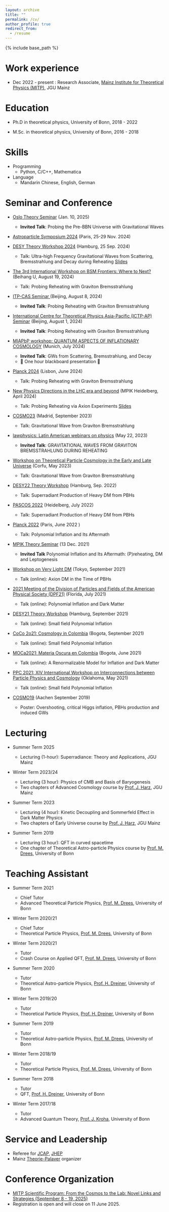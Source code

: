 ```yaml
---
layout: archive
title: ""
permalink: /cv/
author_profile: true
redirect_from:
  - /resume
---
```


{% include base_path %}



Work experience
======
* Dec 2022 - present : Research Associate, [Mainz Institute for Theoretical Physics (MITP)](https://www.mitp.uni-mainz.de/), JGU Mainz 
  <!-- * Duties includes: Updates and improvements to template -->
  <!-- * Supervisor: The Users -->

  <!-- * Nov 2018 - Oct 2022: Research Assistant, [Bethe Center for Theoretical Physics (BCTP)](https://www.bctp.uni-bonn.de/), Bonn University  -->
  <!-- * Duties included: Merging pull requests  -->
  <!-- * Supervisor: Professor Hub -->
  
 <!-- * Nov 2017 - 2018 Oct: Teaching  Assistant, [Physikalisches Institut](https://www.pi.uni-bonn.de/de), Bonn University -->


  <!-- * Summer 2015: Research Assistant -->
  <!-- * Github University -->
  <!-- * Duties included: Tagging issues -->
  <!-- * Supervisor: Professor Git -->
  
Education
======
* Ph.D in theoretical physics, University of Bonn, 2018 - 2022
    <!-- * Thesis: Polynomial Inflation and Its Aftermath [PDF](https://bonndoc.ulb.uni-bonn.de/xmlui/handle/20.500.11811/10407) -->
      
* M.Sc. in theoretical physics, University of Bonn, 2016 - 2018
     <!--  * Thesis: Higgs Inflation In the Early Universe -->
      
<!-- * B.S. in physics, China Three Gorges University, 2012 -2016 -->

Skills
======
* Programming
  * Python, C/C++, Mathematica
* Language
  * Mandarin Chinese, English, German

Seminar and Conference
======
* [Oslo Theory Seminar](https://www.mn.uio.no/fysikk/english/research/groups/theory/theory-seminars/2025_Yong.html) (Jan. 10, 2025)
    * **Invited Talk**: Probing the Pre-BBN Universe with Gravitational Waves  
* [Astroparticle Symposium 2024](https://indico.ijclab.in2p3.fr/event/10663/timetable/#20241111) (Paris, 25-29 Nov. 2024)
      
* [DESY Theory Workshop 2024](https://indico.desy.de/event/43923/overview) (Hamburg, 25 Sep. 2024)
    * Talk: Ultra-high Frequency Gravitational Waves from Scattering, Bremsstrahlung and Decay during Reheating  [Slides](https://indico.desy.de/event/43923/contributions/173179/attachments/92699/125591/DESY_XU.pdf)
* [The 3rd International Workshop on BSM Frontiers: Where to Next?](https://indico-tdli.sjtu.edu.cn/event/2379/) (Beihang U,  August 19, 2024)
   * Talk: Probing Reheating with Graviton Bremsstrahlung
* [ITP-CAS Seminar ](https://itp.cas.cn/kxyj/xshd/xsbg/202408/t20240801_7238908.html) (Beijing, August 8, 2024)
    * **Invited Talk**: Probing Reheating with Graviton Bremsstrahlung
* [International Centre for Theoretical Physics Asia-Pacific (ICTP-AP)  Seminar](https://ictp-ap.org/event/165) (Beijing, August 1, 2024)
    * **Invited Talk**: Probing Reheating with Graviton Bremsstrahlung
* [MIAPbP workshop: QUANTUM ASPECTS OF INFLATIONARY COSMOLOGY](https://www.munich-iapbp.de/cosmology-quantum-aspects) (Munich,  July 2024)
    * **Invited Talk**: GWs from Scattering, Bremsstrahlung, and Decay
    * 🌟 One hour blackboard presentation 🌟  

* [Planck 2024](https://indico.cern.ch/event/1323379/) (Lisbon,  June 2024)
   * Talk: Probing Reheating with Graviton Bremsstrahlung

* [New Physics Directions in the LHC era and beyond](https://indico.cern.ch/event/1339497/overview) (MPIK Heidelberg,  April 2024)
   * Talk: Probing Reheating via Axion Experiments  [Slides](https://indico.cern.ch/event/1339497/contributions/5801419/attachments/2844415/4972963/XU_MPIK.pdf)
     
* [COSMO23](https://workshops.ift.uam-csic.es/COSMO23)  (Madrid, September 2023)
    * Talk:  Gravitational Wave from Graviton Bremsstrahlung
       
* [lawphysics: Latin American webinars on physics](https://lawphysics.wordpress.com/2023/05/22/w145-yong-xu-gravitational-waves-from-graviton-bremsstrahlung-during-reheating/) (May 22, 2023)
    * **Invited Talk**:  GRAVITATIONAL WAVES FROM GRAVITON BREMSSTRAHLUNG DURING REHEATING
      
      
* [Workshop on Theoretical Particle Cosmology in the Early and Late Universe](https://www.physics.ntua.gr/corfu2023/hu.html) (Corfu, May 2023)
    * Talk:  Gravitational Wave from Graviton Bremsstrahlung
      
* [DESY22 Theory Workshop](https://indico.desy.de/event/34520/contributions/128691/) (Hamburg,  Sep. 2022)
   * Talk: Superradiant Production of Heavy DM from PBHs
           
* [PASCOS 2022](https://indico.cern.ch/event/1149557/contributions/4917548/) (Heidelberg, July 2022)
    * Talk: Superradiant Production of Heavy DM from PBHs
      
* [Planck 2022](https://indico.in2p3.fr/event/24773/contributions/110792/) (Paris, June 2022 )
    * Talk: Polynomial Inflation and Its Aftermath
      
* [MPIK Theory Seminar](https://www.mpi-hd.mpg.de/lin/seminar_theory/talks/Talk_Xu_131221.pdf) (13 Dec. 2021)
    * **Invited Talk** Polynomial Inflation and Its Aftermath: (P)reheating, DM and Leptogenesis
      
* [Workshop on Very Light DM](https://indico.ipmu.jp/event/392/) (Tokyo, September 2021)
  * Talk (online): Axion DM in the Time of PBHs
    
* [2021 Meeting of the Division of Particles and Fields of the American Physical Society (DPF21)](https://indico.cern.ch/event/1034469/) (Florida, July 2021)
  * Talk (online): Polynomial Inflation and Dark Matter
    
* [DESY21 Theory Workshop](https://indico.desy.de/event/26540/overview) (Hamburg, September 2021)
   * Talk (online): Small field Polynomial Inflation
     
* [CoCo 2o21: Cosmology in Colombia](https://indico.cern.ch/event/1040803/) (Bogota,  September 2021)
   * Talk (online): Small field Polynomial Inflation
     
* [MOCa2021: Materia Oscura en Colombia](https://indico.cern.ch/event/1004867/) (Bogota, June 2021)
   * Talk (online): A Renormalizable Model for Inflation and Dark Matter
     
* [PPC 2021: XIV International Workshop on Interconnections between Particle Physics and Cosmology](https://indico.cern.ch/event/822029/) (Oklahoma,  May 2021)
   * Talk (online): Small field Polynomial Inflation
  
* [COSMO19](https://indico.cern.ch/event/782784/)  (Aachen September 2019)
   * Poster: Overshooting, critical Higgs inflation, PBHs production and induced GWs
  


<!-- Publications
======
  <ul>{% for post in site.publications reversed %}
    {% include archive-single-cv.html %}
  {% endfor %}</ul>
-->

<!-- Talks
======
  <ul>{% for post in site.talks reversed %}
    {% include archive-single-talk-cv.html  %}
  {% endfor %}</ul>
-->

<!-- Teaching
======
  <ul>{% for post in site.teaching reversed %}
    {% include archive-single-cv.html %}
  {% endfor %}</ul> 
-->
  

Lecturing
======
* Summer Term  2025
  *  Lecturing (1-hour): Superradiance: Theory and Applications, JGU Mainz
    
* Winter Term 2023/24
  * Lecturing (3 hour): Physics of CMB and Basis of Baryogenesis
  * Two chapters of Advanced Cosmology course by [Prof. J. Harz](https://www.thep.physik.uni-mainz.de/group-of-julia-harz-2/), JGU Mainz

* Summer Term 2023
    * Lecturing (4 hour): Kinetic Decoupling  and Sommerfeld Effect in Dark Matter Physics
    * Two chapters of Early Universe course by [Prof. J. Harz](https://www.thep.physik.uni-mainz.de/group-of-julia-harz-2/), JGU Mainz
 
* Summer Term 2019
  * Lecturing (3 hour): QFT in curved spacetime
  * One chapter of Theoretical Astro-particle Physics course by [Prof. M. Drees](http://www.th.physik.uni-bonn.de/Groups/drees/), University of Bonn

      
Teaching Assistant
======
* Summer Term 2021
    * Chief Tutor
    * Advanced Theoretical Particle Physics, [Prof. M. Drees](http://www.th.physik.uni-bonn.de/Groups/drees/), University of Bonn

* Winter Term 2020/21
    * Chief Tutor
    * Theoretical Particle Physics, [Prof. M. Drees](http://www.th.physik.uni-bonn.de/Groups/drees/), University of Bonn

* Winter Term 2020/21
    * Tutor
    * Crash Course on  Applied QFT, [Prof. M. Drees](http://www.th.physik.uni-bonn.de/Groups/drees/), University of Bonn

* Summer Term 2020
    * Tutor
    * Theoretical Astro-particle Physics,  [Prof. H. Dreiner](http://www.th.physik.uni-bonn.de/th/People/dreiner/), University of Bonn

* Winter Term 2019/20
    * Tutor
    * Theoretical Particle Physics, [Prof. H. Dreiner](http://www.th.physik.uni-bonn.de/th/People/dreiner/), University of Bonn

* Summer Term 2019
  * Tutor
  * Theoretical Astro-particle Physics, [Prof. M. Drees](http://www.th.physik.uni-bonn.de/Groups/drees/), University of Bonn

* Winter Term 2018/19
  * Tutor
  * Theoretical Particle Physics, [Prof. M. Drees](http://www.th.physik.uni-bonn.de/Groups/drees/), University of Bonn

* Summer Term 2018
  * Tutor  
  * QFT,  [Prof. H. Dreiner](http://www.th.physik.uni-bonn.de/th/People/dreiner/), University of Bonn

* Winter Term 2017/18
  * Tutor
  * Advanced Quantum Theory,   [Prof. J. Kroha](https://www.pi.uni-bonn.de/kroha/en), University of Bonn
 
Service and Leadership
======
* Referee for [JCAP](https://iopscience.iop.org/journal/1475-7516), [JHEP](https://link.springer.com/journal/13130)
* Mainz [Theorie-Palaver](https://www.thep.physik.uni-mainz.de/theorie-palaver/) organizer


Conference Organization
======
* [MITP Scientific Program: From the Cosmos to the Lab: Novel Links and Strategies (September 8 - 19, 2025)](https://indico.mitp.uni-mainz.de/event/411/)
* Registration is open and will close on 11 June 2025.



